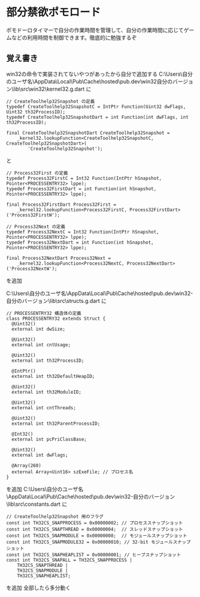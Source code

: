 # 部分禁欲ポモロード
ポモドーロタイマーで自分の作業時間を管理して、自分の作業時間に応じてゲームなどの利用時間を制御できます。徹底的に勉強するぞ


## 覚え書き
win32の命令で実装されてないやつがあったから自分で追加する
C:\Users\自分のユーザ名\AppData\Local\Pub\Cache\hosted\pub.dev\win32自分のバージョン\lib\src\win32\kernel32.g.dart
に
```
// CreateToolhelp32Snapshot の定義
typedef CreateToolhelp32SnapshotC = IntPtr Function(Uint32 dwFlags, Uint32 th32ProcessID);
typedef CreateToolhelp32SnapshotDart = int Function(int dwFlags, int th32ProcessID);

final CreateToolhelp32SnapshotDart CreateToolhelp32Snapshot =
    _kernel32.lookupFunction<CreateToolhelp32SnapshotC, CreateToolhelp32SnapshotDart>(
        'CreateToolhelp32Snapshot');
```
と
```
// Process32First の定義
typedef Process32FirstC = Int32 Function(IntPtr hSnapshot, Pointer<PROCESSENTRY32> lppe);
typedef Process32FirstDart = int Function(int hSnapshot, Pointer<PROCESSENTRY32> lppe);

final Process32FirstDart Process32First =
    _kernel32.lookupFunction<Process32FirstC, Process32FirstDart>('Process32FirstW');

// Process32Next の定義
typedef Process32NextC = Int32 Function(IntPtr hSnapshot, Pointer<PROCESSENTRY32> lppe);
typedef Process32NextDart = int Function(int hSnapshot, Pointer<PROCESSENTRY32> lppe);

final Process32NextDart Process32Next =
    _kernel32.lookupFunction<Process32NextC, Process32NextDart>('Process32NextW');  
```
を追加

C:\Users\自分のユーザ名\AppData\Local\Pub\Cache\hosted\pub.dev\win32-自分のバージョン\lib\src\structs.g.dart
に
```
// PROCESSENTRY32 構造体の定義
class PROCESSENTRY32 extends Struct {
  @Uint32()
  external int dwSize;

  @Uint32()
  external int cntUsage;

  @Uint32()
  external int th32ProcessID;

  @IntPtr()
  external int th32DefaultHeapID;

  @Uint32()
  external int th32ModuleID;

  @Uint32()
  external int cntThreads;

  @Uint32()
  external int th32ParentProcessID;

  @Int32()
  external int pcPriClassBase;

  @Uint32()
  external int dwFlags;

  @Array(260)
  external Array<Uint16> szExeFile; // プロセス名
}
```
を追加
C:\Users\自分のユーザ名\AppData\Local\Pub\Cache\hosted\pub.dev\win32-自分のバージョン\lib\src\constants.dart
に
```
// CreateToolhelp32Snapshot 用のフラグ
const int TH32CS_SNAPPROCESS = 0x00000002; // プロセススナップショット
const int TH32CS_SNAPTHREAD = 0x00000004;  // スレッドスナップショット
const int TH32CS_SNAPMODULE = 0x00000008;  // モジュールスナップショット
const int TH32CS_SNAPMODULE32 = 0x00000010; // 32-bit モジュールスナップショット
const int TH32CS_SNAPHEAPLIST = 0x00000001; // ヒープスナップショット
const int TH32CS_SNAPALL = TH32CS_SNAPPROCESS |
    TH32CS_SNAPTHREAD |
    TH32CS_SNAPMODULE |
    TH32CS_SNAPHEAPLIST;
```
を追加
全部したら多分動く
